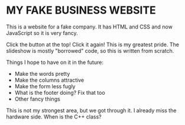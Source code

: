 # MY FAKE BUSINESS WEBSITE

This is a website for a fake company. It has HTML and CSS and now JavaScript so it is very fancy.

Click the button at the top! Click it again! This is my greatest pride. The slideshow is mostly "borrowed" code, so this is written from scratch.

Things I hope to have on it in the future:
* Make the words pretty
* Make the columns attractive
* Make the form less fugly
* What is the footer doing? Fix that too
* Other fancy things

This is not my strongest area, but we got through it. I already miss the hardware side. When is the C++ class?
